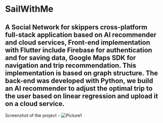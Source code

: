 # SailWithMe


## A Social Network for skippers cross-platform full-stack application based on AI recommender and cloud services, Front-end implementation with Flutter include Firebase for authentication and for saving data, Google Maps SDK for navigation and trip recommendation. This implementation is based on graph structure. The back-end was developed with Python, we build an AI recommender to adjust the optimal trip to the user based on linear regression and upload it on a cloud service.

Screenshot of the project - 
![Picture1](https://user-images.githubusercontent.com/50862037/146367421-275a26ac-33e6-4acb-a824-cd47f6eea796.png)
